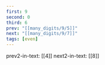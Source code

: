 ```yaml
---
first: 9
second: 0
third: 6
prev: "[[many_digits/9/5]]"
next: "[[many_digits/9/7]]"
tags: [even]
---
```

prev2-in-text: [[4]]
next2-in-text: [[8]]
